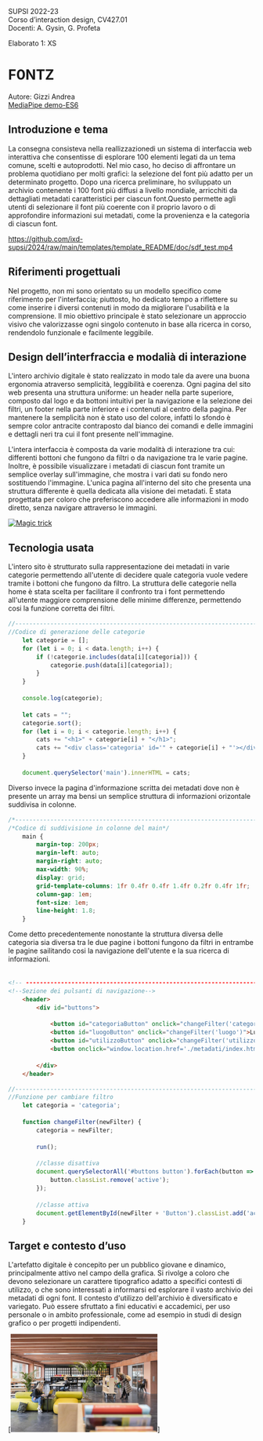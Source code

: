 SUPSI 2022-23  
Corso d’interaction design, CV427.01  
Docenti: A. Gysin, G. Profeta  

Elaborato 1: XS

# F0NTZ
Autore: Gizzi Andrea  
[MediaPipe demo-ES6](https://andrea-gizzi.github.io/F0NTZ/)


## Introduzione e tema
La consegna consisteva nella reallizzazionedi un sistema di interfaccia web interattiva che consentisse di esplorare 100 elementi legati da un tema comune, scelti e autoprodotti. Nel mio caso, ho deciso di affrontare un problema quotidiano per molti grafici: la selezione del font più adatto per un determinato progetto. Dopo una ricerca preliminare, ho sviluppato un archivio contenente i 100 font più diffusi a livello mondiale, arricchiti da dettagliati metadati caratteristici per ciascun font.Questo permette agli utenti di selezionare il font più coerente con il proprio lavoro o di approfondire informazioni sui metadati, come la provenienza e la categoria di ciascun font.

https://github.com/ixd-supsi/2024/raw/main/templates/template_README/doc/sdf_test.mp4

## Riferimenti progettuali
Nel progetto, non mi sono orientato su un modello specifico come riferimento per l'interfaccia; piuttosto, ho dedicato tempo a riflettere su come inserire i diversi contenuti in modo da migliorare l'usabilità e la comprensione.
Il mio obiettivo principale è stato selezionare un approccio visivo che valorizzasse ogni singolo contenuto in base alla ricerca in corso, rendendolo funzionale e facilmente leggibile.


## Design dell’interfraccia e modalià di interazione
L'intero archivio digitale è stato realizzato in modo tale da avere una buona ergonomia atraverso semplicità, leggibilità e coerenza. Ogni pagina del sito web presenta una struttura uniforme: un header nella parte superiore, composto dal logo e da bottoni intuitivi per la navigazione e la selezione dei filtri, un footer nella parte inferiore e i contenuti al centro della pagina.
Per mantenere la semplicità non è stato uso del colore, infatti lo sfondo è sempre color antracite contraposto dal bianco dei comandi e delle immagini e dettagli neri tra cui il font presente nell'immagine.  

L'intera interfaccia è composta da varie modalità di interazione tra cui: differenti bottoni che fungono da filtri o da navigazione tra le varie pagine. Inoltre, è possibile visualizzare i metadati di ciascun font tramite un semplice overlay sull'immagine, che mostra i vari dati su fondo nero sostituendo l'immagine.
L'unica pagina all'interno del sito che presenta una struttura differente è quella dedicata alla visione dei metadati. È stata progettata per coloro che preferiscono accedere alle informazioni in modo diretto, senza navigare attraverso le immagini.

[<img src="doc/cards.gif" width="500" alt="Magic trick">]()


## Tecnologia usata
L'intero sito è strutturato sulla rappresentazione dei metadati in varie categorie permettendo all'utente di decidere quale categoria vuole vedere tramite i bottoni che fungono da filtro. La struttura delle categorie nella home è stata scelta per facilitare il confronto tra i font permettendo all'utente maggiore comprensione delle minime differenze, permettendo cosi la funzione corretta dei filtri.  
```JavaScript
//-------------------------------------------------------------------------
//Codice di generazione delle categorie
    let categorie = [];
    for (let i = 0; i < data.length; i++) {
        if (!categorie.includes(data[i][categoria])) {
            categorie.push(data[i][categoria]);
        }
    }

    console.log(categorie);

    let cats = "";
    categorie.sort();
    for (let i = 0; i < categorie.length; i++) {
        cats += "<h1>" + categorie[i] + "</h1>";
        cats += "<div class='categoria' id='" + categorie[i] + "'></div>";
    }

    document.querySelector('main').innerHTML = cats;
```
Diverso invece la pagina d'informazione scritta dei metadati dove non è presente un array ma bensi un semplice struttura di informazioni orizontale suddivisa in colonne.  
```Css
/*-------------------------------------------------------------------------*/
/*Codice di suddivisione in colonne del main*/
	main {
		margin-top: 200px;
		margin-left: auto;
		margin-right: auto;
		max-width: 90%;
		display: grid;
		grid-template-columns: 1fr 0.4fr 0.4fr 1.4fr 0.2fr 0.4fr 1fr;
		column-gap: 1em;
		font-size: 1em;
		line-height: 1.8;
	}
```

Come detto precedentemente nonostante la struttura diversa delle categoria sia diversa tra le due pagine i bottoni fungono da filtri in entrambe le pagine sailitando cosi la navigazione dell'utente e la sua ricerca di informazioni.  
```html

<!-- ---------------------------------------------------------------------- -->
<!--Sezione dei pulsanti di navigazione-->
	<header>
		<div id="buttons">

			<button id="categoriaButton" onclick="changeFilter('categoria')">Categoria</button>
			<button id="luogoButton" onclick="changeFilter('luogo')">Luogo</button>
			<button id="utilizzoButton" onclick="changeFilter('utilizzo')">Utilizzo</button>
			<button onclick="window.location.href='./metadati/index.html'">METADATI</button>

		</div>
    </header>
```  
```JavaScript
//-------------------------------------------------------------------------
//Funzione per cambiare filtro
    let categoria = 'categoria';

    function changeFilter(newFilter) {
        categoria = newFilter;

        run();

        //classe disattiva
        document.querySelectorAll('#buttons button').forEach(button => {
            button.classList.remove('active');
        });

        //classe attiva
        document.getElementById(newFilter + 'Button').classList.add('active');
    }
```


## Target e contesto d’uso
L'artefatto digitale è concepito per un pubblico giovane e dinamico, principalmente attivo nel campo della grafica. Si rivolge a coloro che devono selezionare un carattere tipografico adatto a specifici contesti di utilizzo, o che sono interessati a informarsi ed esplorare il vasto archivio dei metadati di ogni font.
Il contesto d'utilizzo dell'archivio è diversificato e variegato. Può essere sfruttato a fini educativi e accademici, per uso personale o in ambito professionale, come ad esempio in studi di design grafico o per progetti indipendenti.

[<img src="img_README/materioteca.jpg" width="300" alt="">]